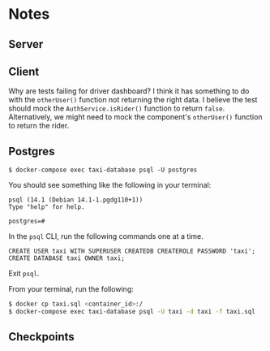 # Notes

## Server

## Client

Why are tests failing for driver dashboard? I think it has something to do with the `otherUser()` function not returning the right data. I believe the test should mock the `AuthService.isRider()` function to return `false`. Alternatively, we might need to mock the component's `otherUser()` function to return the rider.

## Postgres

```
$ docker-compose exec taxi-database psql -U postgres
```

You should see something like the following in your terminal:

```
psql (14.1 (Debian 14.1-1.pgdg110+1))
Type "help" for help.

postgres=#
```

In the `psql` CLI, run the following commands one at a time.

```
CREATE USER taxi WITH SUPERUSER CREATEDB CREATEROLE PASSWORD 'taxi';
CREATE DATABASE taxi OWNER taxi;
```

Exit `psql`.

From your terminal, run the following:

```sh
$ docker cp taxi.sql <container_id>:/
$ docker-compose exec taxi-database psql -U taxi -d taxi -f taxi.sql
```

## Checkpoints

